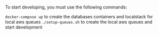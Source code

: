 To start developing, you must use the following commands:

`docker-compose up` to create the databases containers and localstack for local aws queues
`./setup-queues.sh` to create the local aws queues and start development